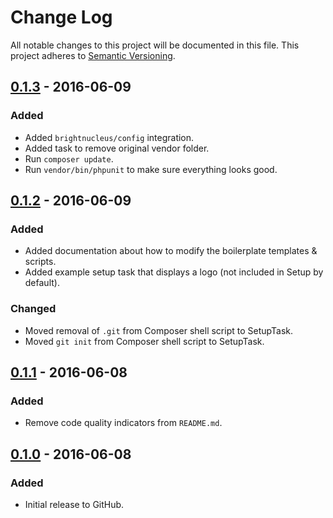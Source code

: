 # Change Log
All notable changes to this project will be documented in this file.
This project adheres to [Semantic Versioning](http://semver.org/).

## [0.1.3] - 2016-06-09
### Added
- Added `brightnucleus/config` integration.
- Added task to remove original vendor folder.
- Run `composer update`.
- Run `vendor/bin/phpunit` to make sure everything looks good.

## [0.1.2] - 2016-06-09
### Added
- Added documentation about how to modify the boilerplate templates & scripts.
- Added example setup task that displays a logo (not included in Setup by default).

### Changed
- Moved removal of `.git` from Composer shell script to SetupTask.
- Moved `git init` from Composer shell script to SetupTask.

## [0.1.1] - 2016-06-08
### Added
- Remove code quality indicators from `README.md`.

## [0.1.0] - 2016-06-08
### Added
- Initial release to GitHub.

[0.1.3]: https://github.com/brightnucleus/boilerplate/compare/v0.1.2...v0.1.3
[0.1.2]: https://github.com/brightnucleus/boilerplate/compare/v0.1.1...v0.1.2
[0.1.1]: https://github.com/brightnucleus/boilerplate/compare/v0.1.0...v0.1.1
[0.1.0]: https://github.com/brightnucleus/boilerplate/compare/v0.0.0...v0.1.0
